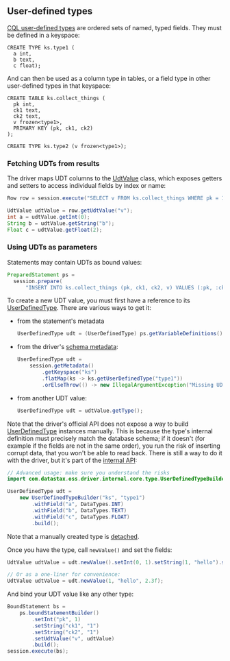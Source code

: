 <!--
Licensed to the Apache Software Foundation (ASF) under one
or more contributor license agreements.  See the NOTICE file
distributed with this work for additional information
regarding copyright ownership.  The ASF licenses this file
to you under the Apache License, Version 2.0 (the
"License"); you may not use this file except in compliance
with the License.  You may obtain a copy of the License at

  http://www.apache.org/licenses/LICENSE-2.0

Unless required by applicable law or agreed to in writing,
software distributed under the License is distributed on an
"AS IS" BASIS, WITHOUT WARRANTIES OR CONDITIONS OF ANY
KIND, either express or implied.  See the License for the
specific language governing permissions and limitations
under the License.
-->

## User-defined types

[CQL user-defined types][cql_doc] are ordered sets of named, typed fields. They must be defined in a
keyspace:

```
CREATE TYPE ks.type1 (
  a int,
  b text,
  c float);
```

And can then be used as a column type in tables, or a field type in other user-defined types in that
keyspace:

```
CREATE TABLE ks.collect_things (
  pk int,
  ck1 text,
  ck2 text,
  v frozen<type1>,
  PRIMARY KEY (pk, ck1, ck2)
);

CREATE TYPE ks.type2 (v frozen<type1>);
```

### Fetching UDTs from results

The driver maps UDT columns to the [UdtValue] class, which exposes getters and setters to access
individual fields by index or name:

```java
Row row = session.execute("SELECT v FROM ks.collect_things WHERE pk = 1").one();

UdtValue udtValue = row.getUdtValue("v");
int a = udtValue.getInt(0);
String b = udtValue.getString("b");
Float c = udtValue.getFloat(2);
```

### Using UDTs as parameters

Statements may contain UDTs as bound values:

```java
PreparedStatement ps =
  session.prepare(
      "INSERT INTO ks.collect_things (pk, ck1, ck2, v) VALUES (:pk, :ck1, :ck2, :v)");
```

To create a new UDT value, you must first have a reference to its [UserDefinedType]. There are
various ways to get it:

* from the statement's metadata

    ```java
    UserDefinedType udt = (UserDefinedType) ps.getVariableDefinitions().get("v").getType();
    ```

* from the driver's [schema metadata](../metadata/schema/):

    ```java
    UserDefinedType udt =
        session.getMetadata()
            .getKeyspace("ks")
            .flatMap(ks -> ks.getUserDefinedType("type1"))
            .orElseThrow(() -> new IllegalArgumentException("Missing UDT definition"));
    ```

* from another UDT value:

    ```java
    UserDefinedType udt = udtValue.getType();
    ```
  
Note that the driver's official API does not expose a way to build [UserDefinedType] instances
manually. This is because the type's internal definition must precisely match the database schema;
if it doesn't (for example if the fields are not in the same order), you run the risk of inserting
corrupt data, that you won't be able to read back. There is still a way to do it with the driver,
but it's part of the [internal API](../../api_conventions/):

```java
// Advanced usage: make sure you understand the risks
import com.datastax.oss.driver.internal.core.type.UserDefinedTypeBuilder;

UserDefinedType udt =
    new UserDefinedTypeBuilder("ks", "type1")
        .withField("a", DataTypes.INT)
        .withField("b", DataTypes.TEXT)
        .withField("c", DataTypes.FLOAT)
        .build();
```

Note that a manually created type is [detached](../detachable_types).

 
Once you have the type, call `newValue()` and set the fields:

```java
UdtValue udtValue = udt.newValue().setInt(0, 1).setString(1, "hello").setFloat(2, 2.3f);

// Or as a one-liner for convenience:
UdtValue udtValue = udt.newValue(1, "hello", 2.3f);
```

And bind your UDT value like any other type:

```java
BoundStatement bs =
    ps.boundStatementBuilder()
        .setInt("pk", 1)
        .setString("ck1", "1")
        .setString("ck2", "1")
        .setUdtValue("v", udtValue)
        .build();
session.execute(bs);
```

[cql_doc]: https://docs.datastax.com/en/cql/3.3/cql/cql_reference/cqlRefUDType.html

[UdtValue]:        https://docs.datastax.com/en/drivers/java/4.2/com/datastax/oss/driver/api/core/data/UdtValue.html
[UserDefinedType]: https://docs.datastax.com/en/drivers/java/4.2/com/datastax/oss/driver/api/core/type/UserDefinedType.html
